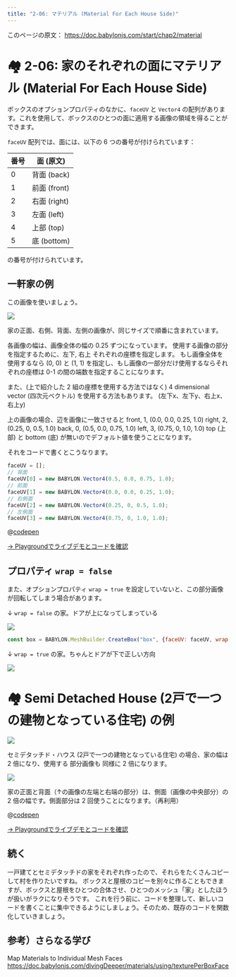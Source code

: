 ```yaml
---
title: "2-06: マテリアル (Material For Each House Side)"
---
```


このページの原文： https://doc.babylonjs.com/start/chap2/material

# 🏘 2-06:  家のそれぞれの面にマテリアル (Material For Each House Side)

ボックスのオプションプロパティのなかに、`faceUV` と `Vector4` の配列があります。これを使用して、ボックスのひとつの面に適用する画像の領域を得ることができます。

`faceUV` 配列では、面には、以下の 6 つの番号が付けられています：

番号|面 (原文)
---|---
0|背面 (back)
1|前面 (front)
2|右面 (right)
3|左面 (left)
4|上部 (top)
5|底 (bottom)

の番号が付けられています。

## 一軒家の例

この画像を使いましょう。

![](https://doc.babylonjs.com/_next/image?url=%2Fimg%2Fgetstarted%2Fcubehouse.png&w=1920&q=75)

家の正面、右側、背面、左側の画像が、同じサイズで順番に含まれています。

各画像の幅は、画像全体の幅の 0.25 ずつになっています。 使用する画像の部分を指定するために、左下, 右上 それぞれの座標を指定します。
もし画像全体を使用するなら (0, 0) と (1, 1) を指定し、もし画像の一部分だけ使用するならそれぞれの座標は 0-1 の間の端数を指定することになります。

また、(上で紹介した 2 組の座標を使用する方法ではなく) 4 dimensional vector (四次元ベクトル) を使用する方法もあります。
(左下x、左下y、右上x、右上y)

上の画像の場合、辺を画像に一致させると
front, 1, (0.0, 0.0, 0.25, 1.0)
right, 2, (0.25, 0, 0.5, 1.0)
back, 0, (0.5, 0.0, 0.75, 1.0)
left, 3, (0.75, 0, 1.0, 1.0)
top (上部) と bottom (底) が無いのでデフォルト値を使うことになります。

それをコードで書くとこうなります。

```js
faceUV = [];
// 背面
faceUV[0] = new BABYLON.Vector4(0.5, 0.0, 0.75, 1.0); 
// 前面
faceUV[1] = new BABYLON.Vector4(0.0, 0.0, 0.25, 1.0); 
// 右側面
faceUV[2] = new BABYLON.Vector4(0.25, 0, 0.5, 1.0); 
// 左側面
faceUV[3] = new BABYLON.Vector4(0.75, 0, 1.0, 1.0); 
```

@[codepen](https://codepen.io/chomado/pen/JjMWMaJ)

[→ Playgroundでライブデモとコードを確認](https://playground.babylonjs.com/#KBS9I5#72)

## プロパティ `wrap = false`

また、オプションプロパティ `wrap = true` を設定していないと、この部分画像が回転してしまう場合があります。

↓ `wrap = false` の家。ドアが上になってしまっている

![](https://storage.googleapis.com/zenn-user-upload/9d6905a06022-20220326.png)

```js
const box = BABYLON.MeshBuilder.CreateBox("box", {faceUV: faceUV, wrap: true});
```

↓ `wrap = true` の家。ちゃんとドアが下で正しい方向

![](https://storage.googleapis.com/zenn-user-upload/619a1e2da696-20220326.png)




# 🏘 Semi Detached House (2戸で一つの建物となっている住宅) の例

![](https://doc.babylonjs.com/_next/image?url=%2Fimg%2Fgetstarted%2Fhouse4.png&w=2048&q=75)

セミデタッチド・ハウス (2戸で一つの建物となっている住宅) の場合、家の幅は 2 倍になり、使用する 部分画像も 同様に 2 倍になります。

![](https://doc.babylonjs.com/_next/image?url=%2Fimg%2Fgetstarted%2Fsemihouse.png&w=2048&q=75)

家の正面と背面（↑の画像の左端と右端の部分）は、側面（画像の中央部分）の 2 倍の幅です。側面部分は 2 回使うことになります。（再利用）

@[codepen](https://codepen.io/chomado/pen/rNpyYEX)


[→ Playgroundでライブデモとコードを確認](https://playground.babylonjs.com/#KBS9I5#73)

## 続く

一戸建てとセミデタッチドの家をそれぞれ作ったので、それらをたくさんコピーして村を作りたいですね。
ボックスと屋根のコピーを別々に作ることもできますが、ボックスと屋根をひとつの合体させ、ひとつのメッシュ「家」としたほうが扱いがラクになりそうです。
これを行う前に、コードを整理して、新しいコードを書くことに集中できるようにしましょう。そのため、既存のコードを関数化していきましょう。

## 参考）さらなる学び

Map Materials to Individual Mesh Faces
https://doc.babylonjs.com/divingDeeper/materials/using/texturePerBoxFace
